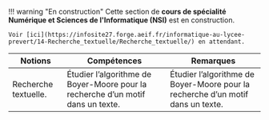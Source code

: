 !!! warning "En construction"
    Cette section de **cours de spécialité Numérique et Sciences de l'Informatique (NSI)** est en construction.
    
    Voir [ici](https://infosite27.forge.aeif.fr/informatique-au-lycee-prevert/14-Recherche_textuelle/Recherche_textuelle/) en attendant.


|Notions|Compétences|Remarques|
|--|--|--| 
Recherche textuelle.| Étudier l’algorithme de Boyer-Moore pour la recherche d’un motif dans un texte. | Étudier l’algorithme de Boyer-Moore pour la recherche d’un motif dans un texte.
